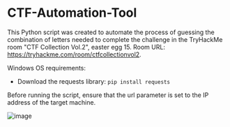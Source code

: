 # CTF-Automation-Tool

This Python script was created to automate the process of guessing the combination of letters needed to complete the challenge in the TryHackMe room "CTF Collection Vol.2", easter egg 15. 
Room URL: https://tryhackme.com/room/ctfcollectionvol2.

Windows OS requirements:
- Download the requests library: ``` pip install requests ```

Before running the script, ensure that the url parameter is set to the IP address of the target machine. 

![image](https://user-images.githubusercontent.com/85469488/206808783-41cc4a86-fad7-40e4-a2e8-58c443be17df.png)

